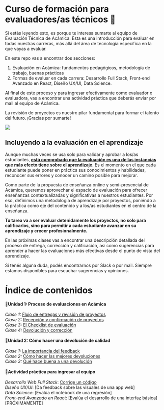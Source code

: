 # Curso de formación para evaluadores/as técnicos :rocket:

Si estás leyendo esto, es porque te interesa sumarte al equipo de Evaluación Técnica de Acámica. Esta es una introducción para evaluar en todas nuestras carreras, más allá del área de tecnología específica en la que vayas a evaluar.

En este repo vas a encontrar dos secciones:
1. Evaluación en Acámica: fundamentos pedagógicos, metodología de trabajo, buenas prácticas
2. Formas de evaluar en cada carrera: Desarrollo Full Stack, Front-end Avanzado en React, Diseño UX/UI, Data Science.

Al final de este proceso y para ingresar efectivamente como evaluador o evaluadora, vas a encontrar una actividad práctica que deberás enviar por mail al equipo de Acámica.

La revisión de proyectos es nuestro pilar fundamental para formar el talento del futuro. ¡Gracias por sumarte!

![][1]

## Incluyendo a la evaluación en el aprendizaje

Aunque muchas veces se usa solo para validar y aprobar a los/as estudiantes, **[está comprobado que la evaluación es una de las instancias que más efecto tiene sobre el aprendizaje](2)**. Es el momento en el que cada estudiante puede poner en práctica sus conocimientos y habilidades, reconocer sus errores y conocer un camino posible para mejorar.

Como parte de la propuesta de enseñanza online y semi-presencial de Acámica, queremos aprovechar el espacio de evaluación para ofrecer enseñanzas contextualizadas y significativas a nuestros estudiantes. Por eso, definimos una metodología de aprendizaje por proyectos, poniéndo a la práctica como eje del contenido y a los/as estudiantes en el centro de la enseñanza.

**Tu tarea va a ser evaluar detenidamente los proyectos, no solo para calificarlos, sino para permitir a cada estudiante avanzar en su aprendizaje y crecer profesionalmente.**

En las próximas clases vas a encontrar una descripción detallada del proceso de entrega, corrección y calificación, así como sugerencias para aprender a hacer las evaluaciones más efectivas desde el punto de vista del aprendizaje.

Si tenés alguna duda, podés encontrarnos por Slack o por mail. Siempre estamos disponibles para escuchar sugerencias y opiniones.

[1]: https://cimg.acamica.com/acamicaplus/plus-6.jpg
[2]: https://visible-learning.org/hattie-ranking-influences-effect-sizes-learning-achievement/hattie-ranking-teaching-effects/

# Índice de contenidos

:small_blue_diamond:**Unidad 1: Proceso de evaluaciones en Acámica**
<br>
<br>
*Clase 1:* [Flujo de entregas y revisión de proyectos][2]
<br>
*Clase 2:* [Recepción y confirmación de proyectos][3]
<br>
*Clase 3:* [El Checklist de evaluación][4]
<br>
*Clase 4:* [Devolución y corrección][5]
<br>
<br>
:small_blue_diamond:**Unidad 2: Cómo hacer una devolución de calidad**
<br>
<br>
*Clase 1:* [La importancia del feedback][6]
<br>
*Clase 2:* [Cómo hacer las mejores devoluciones][7]
<br>
*Clase 3:* [Qué hace buena a una devolución][8]
<br>
<br>
:small_blue_diamond:**Actividad práctica para ingresar al equipo**
<br>
<br>
*Desarrollo Web Full Stack*: [Corrige un código][9]
<br>
*Diseño UX/UI*: [Da feedback sobre las visuales de una app web]
<br>
*Data Science*: [Evalúa el notebook de una regresión]
<br>
*Front-end Avanzado en React*: [Evalúa el desarrollo de una interfaz básica] [PRÓXIMAMENTE]


[1]: https://github.com/acamica/formacion-evaluadores-tecnicos/blob/master/clases/convertite-en-evaluador.md
[2]: https://github.com/acamica/formacion-evaluadores-tecnicos/blob/master/clases/flujo-de-entregas.md
[3]: https://github.com/acamica/formacion-evaluadores-tecnicos/blob/master/clases/recepcion-y-confirmacion.md
[4]: https://github.com/acamica/formacion-evaluadores-tecnicos/blob/master/clases/el-checklist-de-evaluacion.md
[5]: https://github.com/acamica/formacion-evaluadores-tecnicos/blob/master/clases/devolucion.md
[6]: https://github.com/acamica/formacion-evaluadores-tecnicos/blob/master/clases/importancia-del-feedback.md
[7]: https://github.com/acamica/formacion-evaluadores-tecnicos/blob/master/clases/como-hacer-las-mejores-devoluciones.md
[8]: https://github.com/acamica/formacion-evaluadores-tecnicos/blob/master/clases/que-hace-buena-a-una-devolucion.md
[9]: https://github.com/acamica/formacion-evaluadores-tecnicos/blob/master/clases/actividad-corregi-un-codigo.md
[10]: https://github.com/acamica/formacion-evaluadores-tecnicos/blob/master/clases/solucion-corregi-un-codigo.md

